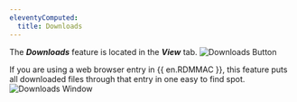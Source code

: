 ```yaml
---
eleventyComputed:
  title: Downloads
---
```

The ***Downloads*** feature is located in the ***View*** tab.
![Downloads Button](https://cdnweb.devolutions.net/docs/docs_en_rdm_mac_RDMMac0022.png)

If you are using a web browser entry in {{ en.RDMMAC }}, this feature puts all downloaded files through that entry in one easy to find spot.
![Downloads Window](https://cdnweb.devolutions.net/docs/docs_en_rdm_mac_RDMMac0023.png)


